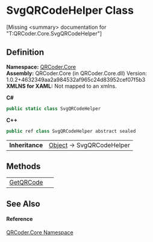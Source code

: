 # SvgQRCodeHelper Class


\[Missing &lt;summary&gt; documentation for "T:QRCoder.Core.SvgQRCodeHelper"\]



## Definition
**Namespace:** <a href="N_QRCoder_Core.md">QRCoder.Core</a>  
**Assembly:** QRCoder.Core (in QRCoder.Core.dll) Version: 1.0.2+4632349aa2a984532af965c24d83952cef07f5b3  
**XMLNS for XAML:** Not mapped to an xmlns.

**C#**
``` C#
public static class SvgQRCodeHelper
```
**C++**
``` C++
public ref class SvgQRCodeHelper abstract sealed
```

<table><tr><td><strong>Inheritance</strong></td><td><a href="https://learn.microsoft.com/dotnet/api/system.object" target="_blank" rel="noopener noreferrer">Object</a>  →  SvgQRCodeHelper</td></tr>
</table>



## Methods
<table>
<tr>
<td><a href="M_QRCoder_Core_SvgQRCodeHelper_GetQRCode.md">GetQRCode</a></td>
<td> </td></tr>
</table>

## See Also


#### Reference
<a href="N_QRCoder_Core.md">QRCoder.Core Namespace</a>  
